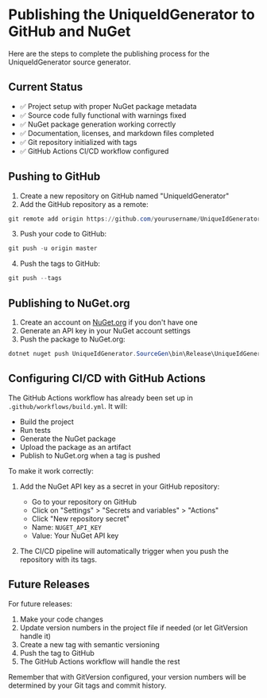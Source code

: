 # Publishing the UniqueIdGenerator to GitHub and NuGet

Here are the steps to complete the publishing process for the UniqueIdGenerator source generator.

## Current Status

- ✅ Project setup with proper NuGet package metadata
- ✅ Source code fully functional with warnings fixed
- ✅ NuGet package generation working correctly
- ✅ Documentation, licenses, and markdown files completed
- ✅ Git repository initialized with tags
- ✅ GitHub Actions CI/CD workflow configured

## Pushing to GitHub

1. Create a new repository on GitHub named "UniqueIdGenerator"
2. Add the GitHub repository as a remote:

```powershell
git remote add origin https://github.com/yourusername/UniqueIdGenerator.git
```

3. Push your code to GitHub:

```powershell
git push -u origin master
```

4. Push the tags to GitHub:

```powershell
git push --tags
```

## Publishing to NuGet.org

1. Create an account on [NuGet.org](https://www.nuget.org/) if you don't have one
2. Generate an API key in your NuGet account settings
3. Push the package to NuGet.org:

```powershell
dotnet nuget push UniqueIdGenerator.SourceGen\bin\Release\UniqueIdGenerator.1.0.1.nupkg --api-key YOUR_API_KEY --source https://api.nuget.org/v3/index.json
```

## Configuring CI/CD with GitHub Actions

The GitHub Actions workflow has already been set up in `.github/workflows/build.yml`. It will:
- Build the project
- Run tests
- Generate the NuGet package
- Upload the package as an artifact
- Publish to NuGet.org when a tag is pushed

To make it work correctly:
1. Add the NuGet API key as a secret in your GitHub repository:
   - Go to your repository on GitHub
   - Click on "Settings" > "Secrets and variables" > "Actions"
   - Click "New repository secret"
   - Name: `NUGET_API_KEY`
   - Value: Your NuGet API key

2. The CI/CD pipeline will automatically trigger when you push the repository with its tags.

## Future Releases

For future releases:
1. Make your code changes
2. Update version numbers in the project file if needed (or let GitVersion handle it)
3. Create a new tag with semantic versioning
4. Push the tag to GitHub
5. The GitHub Actions workflow will handle the rest

Remember that with GitVersion configured, your version numbers will be determined by your Git tags and commit history.

